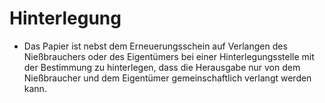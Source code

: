 # Hinterlegung

- Das Papier ist nebst dem Erneuerungsschein auf Verlangen des Nießbrauchers oder des Eigentümers bei einer Hinterlegungsstelle mit der Bestimmung zu hinterlegen, dass die Herausgabe nur von dem Nießbraucher und dem Eigentümer gemeinschaftlich verlangt werden kann.

